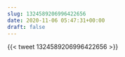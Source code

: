```yaml
---
slug: 1324589206996422656
date: 2020-11-06 05:47:31+00:00
draft: false
---
```


{{< tweet 1324589206996422656 >}}
